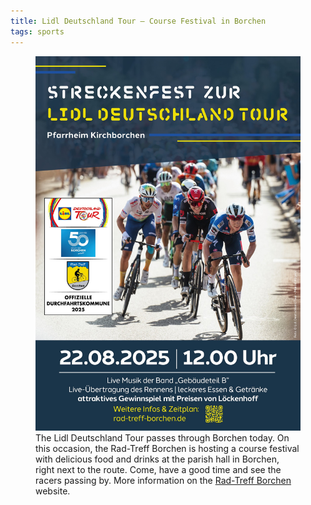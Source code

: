 ```yaml
---
title: Lidl Deutschland Tour – Course Festival in Borchen
tags: sports
---
```

<figure>
<img src="/img/sports/RTB Plakat Streckenfest Lidl Deutschland Tour.jpg">
<figcaption>The Lidl Deutschland Tour passes through Borchen today. On this occasion, the Rad-Treff Borchen is hosting a course festival with delicious food and drinks at the parish hall in Borchen, right next to the route. Come, have a good time and see the racers passing by. More information on the  <a href="https://rad-treff-borchen.de/deutschland-tour-streckenfest/">Rad-Treff Borchen</a> website.
</figcaption>
</figure>
